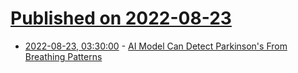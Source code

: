 # [Published on 2022-08-23](index.md)

* [2022-08-23, 03:30:00](https://science.slashdot.org/story/22/08/22/2215255/ai-model-can-detect-parkinsons-from-breathing-patterns?utm_source=rss1.0mainlinkanon&utm_medium=feed) - [AI Model Can Detect Parkinson's From Breathing Patterns](https://science.slashdot.org/story/22/08/22/2215255/ai-model-can-detect-parkinsons-from-breathing-patterns?utm_source=rss1.0mainlinkanon&utm_medium=feed)
